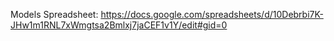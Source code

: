 Models Spreadsheet: https://docs.google.com/spreadsheets/d/10Debrbi7K-JHw1m1RNL7xWmgtsa2Bmlxj7jaCEF1v1Y/edit#gid=0
